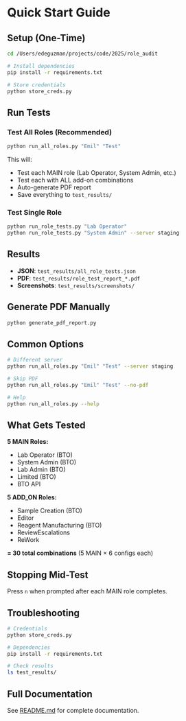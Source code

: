 # Quick Start Guide

## Setup (One-Time)

```bash
cd /Users/edeguzman/projects/code/2025/role_audit

# Install dependencies
pip install -r requirements.txt

# Store credentials
python store_creds.py
```

## Run Tests

### Test All Roles (Recommended)
```bash
python run_all_roles.py "Emil" "Test"
```

This will:
- Test each MAIN role (Lab Operator, System Admin, etc.)
- Test each with ALL add-on combinations
- Auto-generate PDF report
- Save everything to `test_results/`

### Test Single Role
```bash
python run_role_tests.py "Lab Operator"
python run_role_tests.py "System Admin" --server staging
```

## Results

- **JSON**: `test_results/all_role_tests.json`
- **PDF**: `test_results/role_test_report_*.pdf`
- **Screenshots**: `test_results/screenshots/`

## Generate PDF Manually

```bash
python generate_pdf_report.py
```

## Common Options

```bash
# Different server
python run_all_roles.py "Emil" "Test" --server staging

# Skip PDF
python run_all_roles.py "Emil" "Test" --no-pdf

# Help
python run_all_roles.py --help
```

## What Gets Tested

**5 MAIN Roles:**
- Lab Operator (BTO)
- System Admin (BTO)
- Lab Admin (BTO)
- Limited (BTO)
- BTO API

**5 ADD_ON Roles:**
- Sample Creation (BTO)
- Editor
- Reagent Manufacturing (BTO)
- ReviewEscalations
- ReWork

**= 30 total combinations** (5 MAIN × 6 configs each)

## Stopping Mid-Test

Press `n` when prompted after each MAIN role completes.

## Troubleshooting

```bash
# Credentials
python store_creds.py

# Dependencies
pip install -r requirements.txt

# Check results
ls test_results/
```

## Full Documentation

See [README.md](README.md) for complete documentation.

